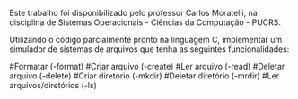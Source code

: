 Este trabalho foi disponibilizado pelo professor Carlos Moratelli, na disciplina de Sistemas Operacionais - Ciências da Computação - PUCRS.

Utilizando o código parcialmente pronto na linguagem C, implementar um simulador de sistemas de arquivos que tenha as seguintes funcionalidades:

#Formatar (-format)
#Criar arquivo (-create)
#Ler arquivo (-read)
#Deletar arquivo (-delete)
#Criar diretório (-mkdir)
#Deletar diretório (-mrdir)
#Ler arquivos/diretórios (-ls)
